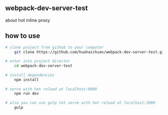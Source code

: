 ## webpack-dev-server-test

about hot inline proxy
##  how to use
``` bash
# clone project from github to your computer
    git clone https://github.com/huahaichuan/webpack-dev-server-test.git
    
# enter into project director
    cd webpack-dev-server-test
    
# install dependencies
    npm install
    
# serve with hot reload at localhost:8080
    npm run dev
    
# also you can use gulp let serve with hot reload at localhost:3000
    gulp
